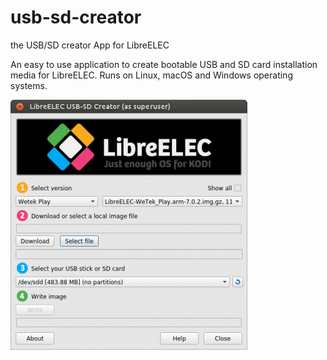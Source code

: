 # usb-sd-creator
the USB/SD creator App for LibreELEC

An easy to use application to create bootable USB and SD card installation media 
for LibreELEC. Runs on Linux, macOS and Windows operating systems.

![Linux look](creator_linux.png)
